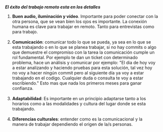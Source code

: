 
___El éxito del trabajo remoto esta en los detalles___

1. __Buen audio, iluminación y vídeo__. Importante para poder conectar con la otra persona, que se vean bien los ojos es importante. La conexión humana es clave para trabajar en remoto. Tanto para entrevistas como para trabajo. <br><br>
2. __Comunicación__: comunicar todo lo que se pueda, ya sea en lo que se esta trabajando o en lo que se planea trabajar, si no hay commits o algo que demuestre el compromiso con la tarea la comunicación cumple un rol fundamental. Por ejemplo te dan un ticket con determinado problema, hace un análisis y comunicar por ejemplo: "El dia de hoy voy a estar analizando y haciendo pruebas para esta solución, tal vez hoy no voy a hacer ningún commit pero al siguiente día ya voy a estar trabajando en el codigo. Cualquier duda o consulta te voy a estar escribiendo." Esto mas que nada los primeros meses para ganar confianza.  <br><br>
4. __Adaptabilidad__:  Es importante en un principio adaptarse tanto a los horarios como a las modalidades y cultura del lugar donde se esta trabajando. <br><br>
5. __Diferencias culturales__: entender como es la comunicacional y la manera de trabajar dependiendo el origen de la/s personas. 


